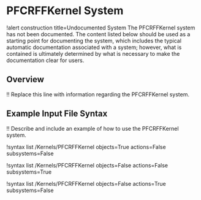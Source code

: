 # PFCRFFKernel System

!alert construction title=Undocumented System
The PFCRFFKernel system has not been documented. The content listed below should be used as a starting
point for documenting the system, which includes the typical automatic documentation associated with
a system; however, what is contained is ultimately determined by what is necessary to make the
documentation clear for users.

## Overview

!! Replace this line with information regarding the PFCRFFKernel system.

## Example Input File Syntax

!! Describe and include an example of how to use the PFCRFFKernel system.

!syntax list /Kernels/PFCRFFKernel objects=True actions=False subsystems=False

!syntax list /Kernels/PFCRFFKernel objects=False actions=False subsystems=True

!syntax list /Kernels/PFCRFFKernel objects=False actions=True subsystems=False
